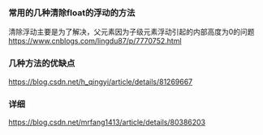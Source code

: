 
### 常用的几种清除float的浮动的方法
清除浮动主要是为了解决，父元素因为子级元素浮动引起的内部高度为0的问题
<https://www.cnblogs.com/lingdu87/p/7770752.html>
### 几种方法的优缺点
<https://blog.csdn.net/h_qingyi/article/details/81269667>
### 详细
<https://blog.csdn.net/mrfang1413/article/details/80386203>
